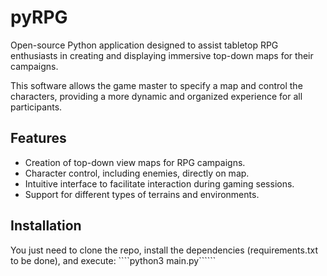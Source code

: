 # pyRPG
Open-source Python application designed to assist tabletop RPG enthusiasts in creating and displaying immersive top-down maps for their campaigns.

This software allows the game master to specify a map and control the characters, providing a more dynamic and organized experience for all participants.

## Features

* Creation of top-down view maps for RPG campaigns.
* Character control, including enemies, directly on map.
* Intuitive interface to facilitate interaction during gaming sessions.
* Support for different types of terrains and environments.

## Installation

You just need to clone the repo, install the dependencies (requirements.txt to be done), and execute:
````python3 main.py``````
